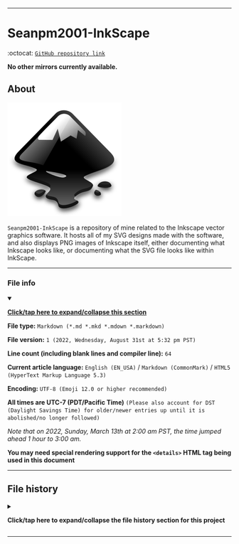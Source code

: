 
***

# Seanpm2001-InkScape

:octocat: [`GitHub repository link`](https://github.com/seanpm2001/Seanpm2001-InkScape/)

**No other mirrors currently available.**

## About

![/!Related_Projects/Seanpm2001-InkScape/Inkscape_logo_2.svg](/!Related_Projects/Seanpm2001-InkScape/Inkscape_logo_2.svg)

`Seanpm2001-InkScape` is a repository of mine related to the Inkscape vector graphics software. It hosts all of my SVG designs made with the software, and also displays PNG images of Inkscape itself, either documenting what Inkscape looks like, or documenting what the SVG file looks like within InkScape.

***

### File info

<details open><summary><p lang="en"><b><u>Click/tap here to expand/collapse this section</u></b></p></summary>

**File type:** `Markdown (*.md *.mkd *.mdown *.markdown)`

**File version:** `1 (2022, Wednesday, August 31st at 5:32 pm PST)`

**Line count (including blank lines and compiler line):** `64`

**Current article language:** `English (EN_USA)` / `Markdown (CommonMark)` / `HTML5 (HyperText Markup Language 5.3)`

**Encoding:** `UTF-8 (Emoji 12.0 or higher recommended)`

**All times are UTC-7 (PDT/Pacific Time)** `(Please also account for DST (Daylight Savings Time) for older/newer entries up until it is abolished/no longer followed)`

_Note that on 2022, Sunday, March 13th at 2:00 am PST, the time jumped ahead 1 hour to 3:00 am._

**You may need special rendering support for the `<details>` HTML tag being used in this document**

</details>

***

## File history

<details><summary><p lang="en"><b>Click/tap here to expand/collapse the file history section for this project</b></p></summary>

<details><summary><p lang="en"><b>Version 1 (2022, Wednesday, August 31st at 5:32 pm PST)</b></p></summary>

**This version was made by:** [`@seanpm2001`](https://github.com/seanpm2001/)

> Changes:

- [x] Started the file
- [x] Added the title section
- [x] Added the `about` section
- [x] Added the `file info` section
- [x] Added the `file history` section
- [ ] No other changes in version 1

</details>

</details>

***
